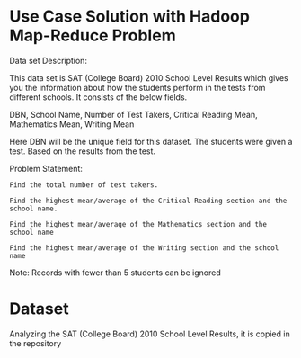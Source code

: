 # Use Case Solution with Hadoop Map-Reduce Problem
Data set Description:

This data set is SAT (College Board) 2010 School Level Results which gives you the information about how the students perform in the tests from different schools.  It consists of the below fields.

DBN, School Name, Number of Test Takers, Critical Reading Mean, Mathematics Mean, Writing Mean

Here DBN will be the unique field for this dataset. The students were given a test. Based on the results from the test.

Problem Statement:

    Find the total number of test takers.

    Find the highest mean/average of the Critical Reading section and the school name.

    Find the highest mean/average of the Mathematics section and the school name

    Find the highest mean/average of the Writing section and the school name

 Note: Records with fewer than 5 students can be ignored
 
 
 # Dataset 
 Analyzing the SAT (College Board) 2010 School Level Results, it is copied in the repository 
 
 
